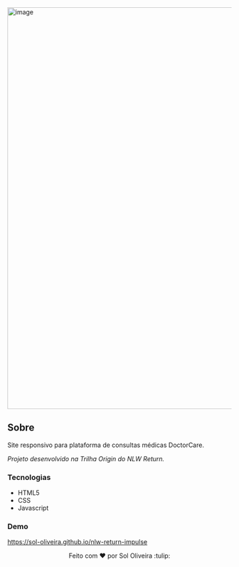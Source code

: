 <img width="900"  alt="image"  src="https://user-images.githubusercontent.com/71611273/174697857-b54ad494-b794-4b68-9fa5-5fdc12d1184d.png">


## Sobre
<p>Site responsivo para plataforma de consultas médicas DoctorCare.</p>
<p><i>Projeto desenvolvido na Trilha Origin do NLW Return.</i></p>

### Tecnologias

-  HTML5
- CSS
- Javascript

### Demo

https://sol-oliveira.github.io/nlw-return-impulse

<p align="center" dir="auto">Feito com <g-emoji class="g-emoji" alias="hearts" fallback-src="https://github.githubassets.com/images/icons/emoji/unicode/2665.png">♥</g-emoji>
  por Sol Oliveira :tulip:</p>

